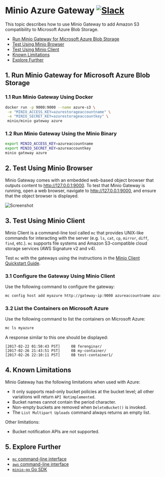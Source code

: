 # Minio Azure Gateway [![Slack](https://slack.minio.io/slack?type=svg)](https://slack.minio.io)

This topic describes how to use Minio Gateway to add Amazon S3 compatibility to Microsoft Azure Blob Storage.

- [Run Minio Gateway for Microsoft Azure Blob Storage](#run-minio-gateway-for-azure) 
- [Test Using Minio Browser](#test-using-minio-browser) 
- [Test Using Minio Client](#test-using-minio-client) 
- [Known Limitations](#known-limitations) 
- [Explore Further](#explore-further)

## <a name="run-minio-gateway-for-azure"></a> 1. Run Minio Gateway for Microsoft Azure Blob Storage

### 1.1 Run Minio Gateway Using Docker

```sh
docker run -p 9000:9000 --name azure-s3 \
 -e "MINIO_ACCESS_KEY=azurestorageaccountname" \
 -e "MINIO_SECRET_KEY=azurestorageaccountkey" \
 minio/minio gateway azure
```

### 1.2 Run Minio Gateway Using the Minio Binary

```sh
export MINIO_ACCESS_KEY=azureaccountname
export MINIO_SECRET_KEY=azureaccountkey
minio gateway azure
```

## <a name="test-using-minio-browser"></a> 2. Test Using Minio Browser

Minio Gateway comes with an embedded web-based object browser that outputs content to http://127.0.0.1:9000. To test that Minio Gateway is running, open a web browser, navigate to http://127.0.0.1:9000, and ensure that the object browser is displayed.

![Screenshot](https://github.com/minio/minio/blob/master/docs/screenshots/minio-browser-gateway.png?raw=true)

## <a name="test-using-minio-client"></a> 3. Test Using Minio Client

Minio Client is a command-line tool called `mc` that provides UNIX-like commands for interacting with the server  (e.g. `ls`, `cat`, `cp`, `mirror`, `diff`, `find`, etc.). 
`mc` supports file systems and Amazon S3-compatible cloud storage services (AWS Signature v2 and v4).

Test `mc` with the gateways using the instructions in the [Minio Client Quickstart Guide](https://docs.minio.io/docs/minio-client-quickstart-guide).

### 3.1 Configure the Gateway Using Minio Client

Use the following command to configure the gateway:

```sh
mc config host add myazure http://gateway-ip:9000 azureaccountname azureaccountkey
```

### 3.2 List the Containers on Microsoft Azure

Use the following command to list the containers on Microsoft Azure:

```sh
mc ls myazure
```

A response similar to this one should be displayed:

```
[2017-02-22 01:50:43 PST]     0B ferenginar/
[2017-02-26 21:43:51 PST]     0B my-container/
[2017-02-26 22:10:11 PST]     0B test-container1/
```

## <a name="known-limitations"></a>4. Known Limitations

Minio Gateway has the following limitations when used with Azure:

- It only supports read-only bucket policies at the bucket level; all other variations will return `API Notimplemented`.
- Bucket names cannot contain the period character.
- Non-empty buckets are removed when `DeleteBucket()` is invoked.
- The `List Multipart Uploads` command always returns an empty list.

Other limitations:

- Bucket notification APIs are not supported.

## <a name="explore-further"></a>5. Explore Further

- [`mc` command-line interface](https://docs.minio.io/docs/minio-client-quickstart-guide)
- [`aws` command-line interface](https://docs.minio.io/docs/aws-cli-with-minio)
- [`minio-go` Go SDK](https://docs.minio.io/docs/golang-client-quickstart-guide)
